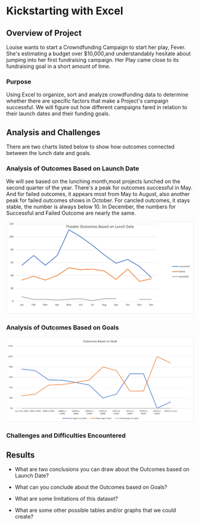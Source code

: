 # Kickstarting with Excel

## Overview of Project
Louise wants to start a Crowndfunding Campaign to start her play, Fever. She's estimating a budget over $10,000,and understandably hesitate about jumping into her first fundraising campaign. Her Play came close to its fundraising goal in a short amount of time.

### Purpose
Using Excel to organize, sort and analyze crowdfunding data to determine whether there are specific factors that make a Project's campaign successful.
We will figure out how different campaigns fared in relation to their launch dates and their funding goals.

## Analysis and Challenges
There are two charts listed below to show how outcomes connected between the lunch date and goals.

### Analysis of Outcomes Based on Launch Date
We will see based on the lunching month,most projects lunched on the second quarter of the year. There's a peak for outcomes successful in May. And for failed outcomes, it appears most from May to August, also another peak for failed outcomes shows in October. For cancled outcomes, it stays stable, the number is always below 10. In December, the numbers for Successful and Failed Outcome are nearly the same.

![this is an image](https://github.com/Orangexinlan/kickstarter-analysis/blob/f5e4e40edac38444e597a328e1299831c6a51768/Theater_Outcomes_vs_Lauch.png)

### Analysis of Outcomes Based on Goals

![this is an image](https://github.com/Orangexinlan/kickstarter-analysis/blob/c48365344589c913c640fb678c672e3aa9a7c3f3/Resources/Outcomes_vs_Goal.png)
### Challenges and Difficulties Encountered

## Results

- What are two conclusions you can draw about the Outcomes based on Launch Date?

- What can you conclude about the Outcomes based on Goals?

- What are some limitations of this dataset?

- What are some other possible tables and/or graphs that we could create?
